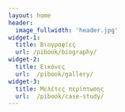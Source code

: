 ```yaml
---
layout: home
header:
  image_fullwidth: 'header.jpg'
widget-1:
  title: Βιογραφίες
  url: /pibook/biography/
widget-2:
  title: Εικόνες
  url:  /pibook/gallery/
widget-3: 
  title: Μελέτες περίπτωσης
  url:  /pibook/case-study/
---
```

